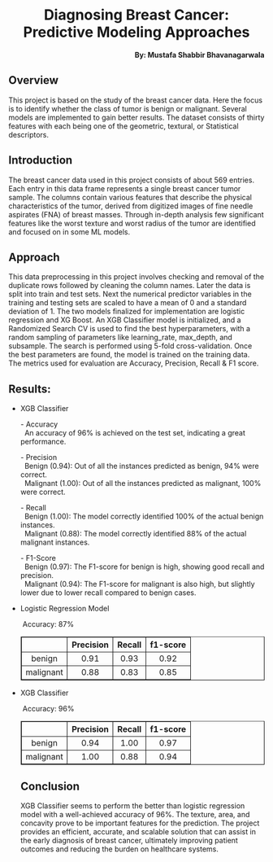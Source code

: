 <h1 align="center">Diagnosing Breast Cancer: Predictive Modeling Approaches</h1>

<p align="right"><b>By: Mustafa Shabbir Bhavanagarwala</b></p>

## Overview
<p>This project is based on the study of the breast cancer data. Here the focus is to identify whether the class of tumor is benign or malignant. Several models are implemented to gain better results. The dataset consists of thirty features with each being one of the geometric, textural, or Statistical descriptors.</p>

## Introduction
<p>The breast cancer data used in this project consists of about 569 entries. Each entry in this data frame represents a single breast cancer tumor sample. The columns contain various features that describe the physical characteristics of the tumor, derived from digitized images of fine needle aspirates (FNA) of breast masses. Through in-depth analysis few significant features like the worst texture and worst radius of the tumor are identified and focused on in some ML models.</p>

## Approach

<p>This data preprocessing in this project involves checking and removal of the duplicate rows followed by cleaning the column names. Later the data is split into train and test sets. Next the numerical predictor variables in the training and testing sets are scaled to have a mean of 0 and a standard deviation of 1. The two models finalized for implementation are logistic regression and XG Boost. An XGB Classifier model is initialized, and a Randomized Search CV is used to find the best hyperparameters, with a random sampling of parameters like learning_rate, max_depth, and subsample. The search is performed using 5-fold cross-validation. Once the best parameters are found, the model is trained on the training data. The metrics used for evaluation are Accuracy, Precision, Recall & F1 score.</p>

## Results:
<ul>
<li>XGB Classifier</li>
<div style="background-color: transparent;">
  <p>- Accuracy<br>
    &nbsp;&nbsp;An accuracy of 96% is achieved on the test set, indicating a great performance.</p>

  <p>- Precision<br>
    &nbsp;&nbsp;Benign (0.94): Out of all the instances predicted as benign, 94% were correct.<br>
    &nbsp;&nbsp;Malignant (1.00): Out of all the instances predicted as malignant, 100% were correct.</p>

  <p>- Recall<br>
    &nbsp;&nbsp;Benign (1.00): The model correctly identified 100% of the actual benign instances.<br>
    &nbsp;&nbsp;Malignant (0.88): The model correctly identified 88% of the actual malignant instances.</p>

  <p>- F1-Score<br>
    &nbsp;&nbsp;Benign (0.97): The F1-score for benign is high, showing good recall and precision.<br>
    &nbsp;&nbsp;Malignant (0.94): The F1-score for malignant is also high, but slightly lower due to lower recall compared to benign cases.</p>
</div>

<li>Logistic Regression Model</li>
<p>&nbsp;Accuracy: 87%</p>

<table border="1" cellspacing="0" cellpadding="5" style="border-collapse: collapse; width: auto; border-color: black; text-align: center;">
  <tr>
    <th></th>
    <th>Precision</th>
    <th>Recall</th>
    <th>f1-score</th>
  </tr>
  <tr>
    <td>benign</td>
    <td>0.91</td>
    <td>0.93</td>
    <td>0.92</td>
  </tr>
  <tr>
    <td>malignant</td>
    <td>0.88</td>
    <td>0.83</td>
    <td>0.85</td>
  </tr>
</table>

<li>XGB Classifier</li>
<p>&nbsp;Accuracy: 96%</p>

<table border="1" cellspacing="0" cellpadding="5" style="border-collapse: collapse; width: auto; border-color: black; text-align: center;">
  <tr>
    <th></th>
    <th>Precision</th>
    <th>Recall</th>
    <th>f1-score</th>
  </tr>
  <tr>
    <td>benign</td>
    <td>0.94</td>
    <td>1.00</td>
    <td>0.97</td>
  </tr>
  <tr>
    <td>malignant</td>
    <td>1.00</td>
    <td>0.88</td>
    <td>0.94</td>
  </tr>
</table>




## Conclusion
<p>XGB Classifier seems to perform the better than logistic regression model with a well-achieved accuracy of 96%. The texture, area, and concavity prove to be important features for the prediction. The project provides an efficient, accurate, and scalable solution that can assist in the early diagnosis of breast cancer, ultimately improving patient outcomes and reducing the burden on healthcare systems.</p>
